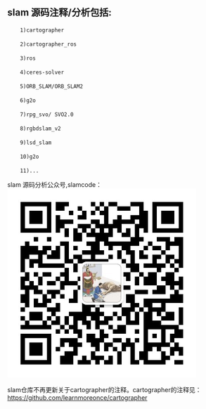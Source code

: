 ## slam 源码注释/分析包括:  

        1)cartographer  

        2)cartographer_ros  

        3)ros  

        4)ceres-solver    

        5)ORB_SLAM/ORB_SLAM2

        6)g2o

        7)rpg_svo/ SVO2.0

        8)rgbdslam_v2

        9)lsd_slam

        10)g2o

        11)...

slam 源码分析公众号,slamcode：![](slamcode.jpg)


slam仓库不再更新关于cartographer的注释。cartographer的注释见：
https://github.com/learnmoreonce/cartographer
